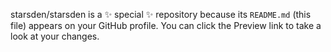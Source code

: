 
starsden/starsden is a ✨ special ✨ repository because its `README.md` (this file) appears on your GitHub profile.
You can click the Preview link to take a look at your changes.

